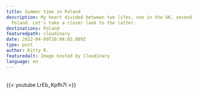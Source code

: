 ```yaml
---
title: Summer time in Poland
description: My heart divided between two lifes, one in the UK, second one in
  Poland. Let's take a closer look to the latter.
destinations: Poland
featuredpath: cloudinary
date: 2022-04-09T20:04:03.889Z
type: post
author: Kitty R.
featuredalt: Image hosted by Cloudinary
language: en
---
```

<br>{{< youtube LrEb_Kpfh7I >}}</br>
